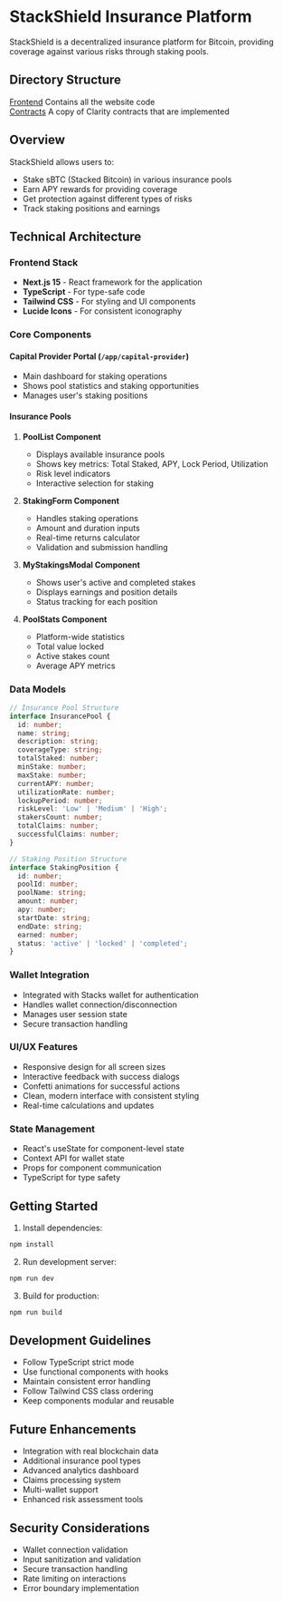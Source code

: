 # StackShield Insurance Platform

StackShield is a decentralized insurance platform for Bitcoin, providing coverage against various risks through staking pools.

## Directory Structure
[Frontend](./frontend/) Contains all the website code <br />
[Contracts](./contracts/) A copy of Clarity contracts that are implemented

## Overview

StackShield allows users to:
- Stake sBTC (Stacked Bitcoin) in various insurance pools
- Earn APY rewards for providing coverage
- Get protection against different types of risks
- Track staking positions and earnings

## Technical Architecture

### Frontend Stack
- **Next.js 15** - React framework for the application
- **TypeScript** - For type-safe code
- **Tailwind CSS** - For styling and UI components
- **Lucide Icons** - For consistent iconography

### Core Components

#### Capital Provider Portal (`/app/capital-provider`)
- Main dashboard for staking operations
- Shows pool statistics and staking opportunities
- Manages user's staking positions

#### Insurance Pools
1. **PoolList Component**
   - Displays available insurance pools
   - Shows key metrics: Total Staked, APY, Lock Period, Utilization
   - Risk level indicators
   - Interactive selection for staking

2. **StakingForm Component**
   - Handles staking operations
   - Amount and duration inputs
   - Real-time returns calculator
   - Validation and submission handling

3. **MyStakingsModal Component**
   - Shows user's active and completed stakes
   - Displays earnings and position details
   - Status tracking for each position

4. **PoolStats Component**
   - Platform-wide statistics
   - Total value locked
   - Active stakes count
   - Average APY metrics

### Data Models

```typescript
// Insurance Pool Structure
interface InsurancePool {
  id: number;
  name: string;
  description: string;
  coverageType: string;
  totalStaked: number;
  minStake: number;
  maxStake: number;
  currentAPY: number;
  utilizationRate: number;
  lockupPeriod: number;
  riskLevel: 'Low' | 'Medium' | 'High';
  stakersCount: number;
  totalClaims: number;
  successfulClaims: number;
}

// Staking Position Structure
interface StakingPosition {
  id: number;
  poolId: number;
  poolName: string;
  amount: number;
  apy: number;
  startDate: string;
  endDate: string;
  earned: number;
  status: 'active' | 'locked' | 'completed';
}
```

### Wallet Integration
- Integrated with Stacks wallet for authentication
- Handles wallet connection/disconnection
- Manages user session state
- Secure transaction handling

### UI/UX Features
- Responsive design for all screen sizes
- Interactive feedback with success dialogs
- Confetti animations for successful actions
- Clean, modern interface with consistent styling
- Real-time calculations and updates

### State Management
- React's useState for component-level state
- Context API for wallet state
- Props for component communication
- TypeScript for type safety

## Getting Started

1. Install dependencies:
```bash
npm install
```

2. Run development server:
```bash
npm run dev
```

3. Build for production:
```bash
npm run build
```

## Development Guidelines

- Follow TypeScript strict mode
- Use functional components with hooks
- Maintain consistent error handling
- Follow Tailwind CSS class ordering
- Keep components modular and reusable

## Future Enhancements

- Integration with real blockchain data
- Additional insurance pool types
- Advanced analytics dashboard
- Claims processing system
- Multi-wallet support
- Enhanced risk assessment tools

## Security Considerations

- Wallet connection validation
- Input sanitization and validation
- Secure transaction handling
- Rate limiting on interactions
- Error boundary implementation

